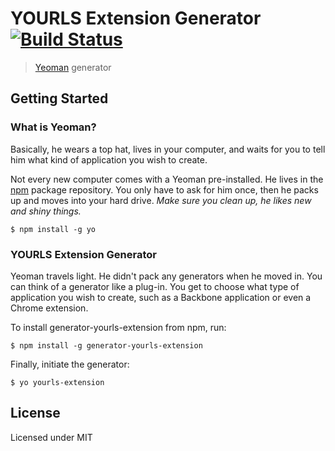 YOURLS Extension Generator [![Build Status](https://secure.travis-ci.org/LeoColomb/generator-yourls-extension.png?branch=master)](https://travis-ci.org/LeoColomb/generator-yourls-extension)
==========================

> [Yeoman](http://yeoman.io) generator


## Getting Started

### What is Yeoman?

Basically, he wears a top hat, lives in your computer, and waits for you to tell him what kind of application you wish to create.

Not every new computer comes with a Yeoman pre-installed. He lives in the [npm](https://npmjs.org) package repository. You only have to ask for him once, then he packs up and moves into your hard drive. *Make sure you clean up, he likes new and shiny things.*

```
$ npm install -g yo
```

### YOURLS Extension Generator

Yeoman travels light. He didn't pack any generators when he moved in. You can think of a generator like a plug-in. You get to choose what type of application you wish to create, such as a Backbone application or even a Chrome extension.

To install generator-yourls-extension from npm, run:

```
$ npm install -g generator-yourls-extension
```

Finally, initiate the generator:

```
$ yo yourls-extension
```

## License
Licensed under MIT
